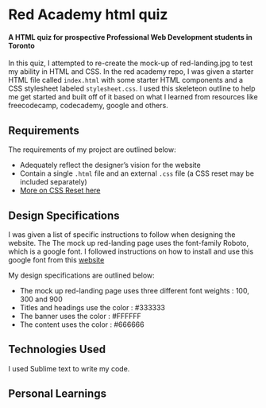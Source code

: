 
# Red Academy html quiz
#### A HTML quiz for prospective Professional Web Development students in Toronto

In this quiz, I attempted to re-create the mock-up of red-landing.jpg to test my ability in HTML and CSS. In the red academy repo, I was given a starter HTML file called `index.html` with some starter HTML components and a CSS stylesheet labeled `stylesheet.css`. I used this skeleteon outline to help me get started and built off of it based on what I learned from resources like freecodecamp, codecademy, google and others. 

## Requirements
The requirements of my project are outlined below:
* Adequately reflect the designer’s vision for the website
* Contain a single `.html` file and an external `.css` file (a CSS reset may be included separately)
* [More on CSS Reset here](https://stackoverflow.com/questions/11578819/css-reset-what-exactly-does-it-do)

## Design Specifications 
I was given a list of specific instructions to follow when designing the website. The The mock up red-landing page uses the font-family Roboto, which is a google font. I followed instructions on how to install and use this google font from this [website](http://www.cssnewbie.com/how-to-use-google-fonts-with-css-tutorial/#.WXitnIjyuiM)

My design specifications are outlined below:
* The mock up red-landing page uses three different font weights : 100, 300 and 900
* Titles and headings use the color : #333333 
* The banner uses the color : #FFFFFF
* The content uses the color : #666666

## Technologies Used
I used Sublime text to write my code. 

## Personal Learnings


